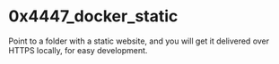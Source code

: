# 0x4447_docker_static
Point to a folder with a static website, and you will get it delivered over HTTPS locally, for easy development.
